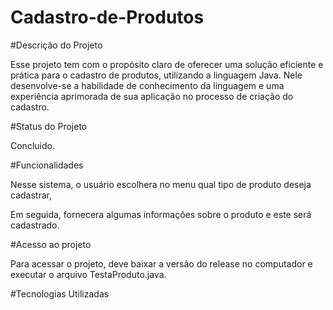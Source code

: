 # Cadastro-de-Produtos

#Descrição do Projeto 

Esse projeto tem com o propósito claro de oferecer uma solução eficiente e prática para o cadastro de produtos, utilizando a linguagem Java. Nele desenvolve-se a habilidade de conhecimento da linguagem e uma experiência aprimorada de sua aplicação no processo de criação do cadastro. 

#Status do Projeto 

Concluído. 

#Funcionalidades 

Nesse sistema, o usuário escolhera no menu qual tipo de produto deseja cadastrar, 

Em seguida, fornecera algumas informações sobre o produto e este será cadastrado. 

#Acesso ao projeto 

Para acessar o projeto, deve baixar a versão do release no computador e executar o arquivo TestaProduto.java. 

#Tecnologias Utilizadas 
